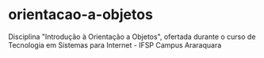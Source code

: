 # orientacao-a-objetos
Disciplina "Introdução à Orientação a Objetos", ofertada durante o curso de Tecnologia em Sistemas para Internet - IFSP Campus Araraquara 
